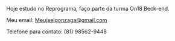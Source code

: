 Hoje estudo no Reprograma, faço parte da turma On18 Beck-end.

Meu email: Meujaelgonzaga@gmail.com

Telefone para contato: (81) 98562-9448
